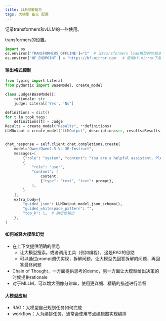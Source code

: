 ```yaml
---
title: LLM部署备忘
tags: 大模型 备忘 配置
---
```


记录transformers和vLLM的一些使用。
<!--more-->

transformers的设置。
```python
import os
os.environ['TRANSFORMERS_OFFLINE']="1"  # 让transformers load模型的时候从本地load，不要连接线上避免http timeout
os.environ['HF_ENDPOINT'] = 'https://hf-mirror.com'  # 使用hf-mirror下载模型
```


#### 输出格式控制

```python
from typing import Literal
from pydantic import BaseModel, create_model

class Judge(BaseModel):
    rationale: str
    judge: Literal['Yes', 'No']

definitions = dict()
for t in topk_tags:
    definitions[t] = Judge
Results = create_model("Results", **definitions)
LLMOutput = create_model("LLMOutput", description=str, results=Results)


chat_response = self.client.chat.completions.create(
    model="Qwen/Qwen2.5-VL-3B-Instruct",
    messages=[
        {"role": "system", "content": "You are a helpful assistant. Please answer in Chinese."},
        {
            "role": "user",
            "content": [
                content,
                {"type": "text", "text": prompt},
            ],
        }
    ],
    extra_body={
        "guided_json": LLMOutput.model_json_schema(),
        "guided_whitespace_pattern": "",
        "top_k": 1,  # 确定性输出
    },
)
```


#### 如何减轻大模型幻觉
* 在上下文提供明确的信息
    * 让大模型搜索，或者调用工具（例如编程），这是RAG的思路
    * 可以通过prompt调优实现，拆解问题，让大模型先回答拆解的问题，再回答最终问题
* Chain of Thought，一方面提供思考的demo，另一方面让大模型给出决策的时候提供rationale
* 对于MLLM，可以增大图像分辨率，使用更详细、精确的描述进行监督


#### 大模型应用
* RAG：大模型自己规划任务如何完成
* workflow：人为编排任务，通常会使用节点编辑器实现编排
